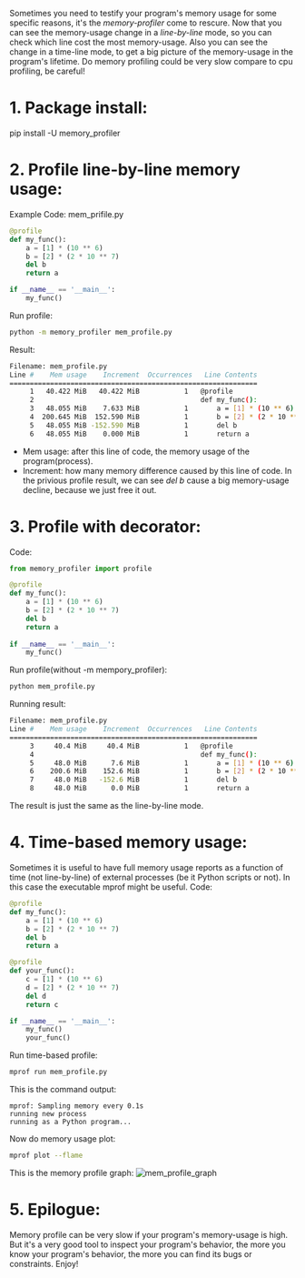 Sometimes you need to testify your program's memory usage for some specific reasons,
it's the *memory-profiler* come to rescure. Now that you can see the memory-usage change in a
*line-by-line* mode, so you can check which line cost the most memory-usage. Also
you can see the change in a time-line mode, to get a big picture of the memory-usage in 
the program's lifetime. Do memory profiling could be very slow compare to cpu profiling, be careful! 

# 1. Package install:
pip install -U memory_profiler

# 2. Profile line-by-line memory usage:
Example Code: mem_prifile.py
``` python
@profile
def my_func():
    a = [1] * (10 ** 6)
    b = [2] * (2 * 10 ** 7)
    del b
    return a

if __name__ == '__main__':
    my_func()
```

Run profile:
``` bash
python -m memory_profiler mem_profile.py
```

Result:
``` bash
Filename: mem_profile.py
Line #    Mem usage    Increment  Occurrences   Line Contents
=============================================================
     1   40.422 MiB   40.422 MiB           1   @profile
     2                                         def my_func():
     3   48.055 MiB    7.633 MiB           1       a = [1] * (10 ** 6)
     4  200.645 MiB  152.590 MiB           1       b = [2] * (2 * 10 ** 7)
     5   48.055 MiB -152.590 MiB           1       del b
     6   48.055 MiB    0.000 MiB           1       return a
```
* Mem usage: after this line of code, the memory usage of the program(process).
* Increment: how many memory difference caused by this line of code.
In the privious profile result, we can see *del b* cause a big memory-usage decline, because
we just free it out.

# 3. Profile with decorator:
Code:
``` python
from memory_profiler import profile

@profile
def my_func():
    a = [1] * (10 ** 6)
    b = [2] * (2 * 10 ** 7)
    del b
    return a
	
if __name__ == '__main__':
    my_func()
```

Run profile(without -m mempory_profiler):
``` bash
python mem_profile.py
```

Running result:
``` bash
Filename: mem_profile.py
Line #    Mem usage    Increment  Occurrences   Line Contents
=============================================================
     3     40.4 MiB     40.4 MiB           1   @profile
     4                                         def my_func():
     5     48.0 MiB      7.6 MiB           1       a = [1] * (10 ** 6)
     6    200.6 MiB    152.6 MiB           1       b = [2] * (2 * 10 ** 7)
     7     48.0 MiB   -152.6 MiB           1       del b
     8     48.0 MiB      0.0 MiB           1       return a
```
The result is just the same as the line-by-line mode.

# 4. Time-based memory usage:
Sometimes it is useful to have full memory usage reports as a function of time (not line-by-line) 
of external processes (be it Python scripts or not). In this case the executable mprof might be useful.
Code:
``` python
@profile
def my_func():
    a = [1] * (10 ** 6)
    b = [2] * (2 * 10 ** 7)
    del b
    return a

@profile
def your_func():
    c = [1] * (10 ** 6)
    d = [2] * (2 * 10 ** 7)
    del d
    return c

if __name__ == '__main__':
    my_func()
    your_func()
```

Run time-based profile:
``` bash
mprof run mem_profile.py
```

This is the command output:
```
mprof: Sampling memory every 0.1s
running new process
running as a Python program...
```

Now do memory usage plot:
```bash
mprof plot --flame
```

This is the memory profile graph:
![mem_profile_graph](./asserts/memprof/mem_profile.png)

# 5. Epilogue:
Memory profile can be very slow if your program's memory-usage is high. But
it's a very good tool to inspect your program's behavior, the more you know
your program's behavior, the more you can find its bugs or constraints. Enjoy!
